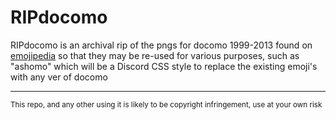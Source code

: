 # RIPdocomo
RIPdocomo is an archival rip of the pngs for docomo 1999-2013 found on [emojipedia](https://emojipedia.org/docomo/) so that they may be re-used for various purposes, such as "ashomo" which will be a Discord CSS style to replace the existing emoji's with any ver of docomo

---

<sup>This repo, and any other using it is likely to be copyright infringement, use at your own risk<sup>
